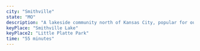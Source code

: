 ```yaml
---
city: "Smithville"
state: "MO"
description: "A lakeside community north of Kansas City, popular for outdoor recreation and family living."
keyPlace: "Smithville Lake"
keyPlace2: "Little Platte Park"
time: "55 minutes"
---
```

